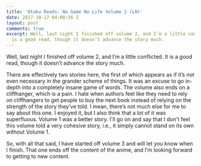 ```yaml
---
title: 'Otaku Reads: No Game No Life Volume 2 (LN)'
date: 2017-10-17 04:00:56 Z
layout: post
comments: true
excerpt: Well, last night I finished off volume 2, and I’m a little conflicted. It
  is a good read, though it doesn’t advance the story much.
---
```


<p>Well, last night I finished off volume 2, and I’m a little conflicted. It is a good read, though it doesn’t advance the story much. </p>
<p>There are effectively two stories here, the first of which appears as if it’s not even necessary in the grander scheme of things. It was an excuse to go in-depth into a completely insane game of words. The volume also ends on a cliffhanger, which is a pain. I hate when authors feel like they need to rely on cliffhangers to get people to buy the next book instead of relying on the strength of the story they’ve told. I mean, there’s not much else for me to say about this one. I enjoyed it, but I also think that a lot of it was superfluous. Volume 1 was a better story. I'll go on and say that I don't feel this volume told a very cohesive story, i.e., it simply cannot stand on its own without Volume 1.</p>
<p>So, with all that said, I have started off volume 3 and will let you know when I finish. That one ends off the content of the anime, and I’m looking forward to getting to new content.</p>